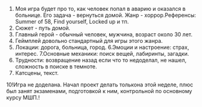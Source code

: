 1. Моя игра будет про то, как человек попал в аварию и оказался в больнице. Его задача - вернуться домой. Жанр - хоррор.Референсы: Summer of 58, Find yourself, Locked up и тп.
2. Сюжет - путь домой.
3. Главный герой - обычный человек, мужчина, возраст около 30 лет.
4. Геймплей довольно стандартный для игры этого жанра.
5. Локации: дорога, больница, город.
6.Эмоции и настроение: страх, интерес.
7.Основные механики: поиск вещей, лабиринты, загадки.
 8. Трудности: возвращение назад если что то недоделал, не нашел, сложность в поиске в темноте.
9. Катсцены, текст.

10!Игра не доделана. Начал проект делать толькона этой неделе, плюс был занят экзаменами, подготовкой к ним, контрольной по основному курсу МШП.! 
